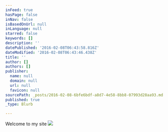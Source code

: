 ```yaml
---
inFeed: true
hasPage: false
inNav: false
isBasedOnUrl: null
inLanguage: null
starred: false
keywords: []
description: ''
datePublished: '2016-02-08T06:43:58.816Z'
dateModified: '2016-02-08T06:43:46.438Z'
title: ''
author: []
authors: []
publisher:
  name: null
  domain: null
  url: null
  favicon: null
sourcePath: _posts/2016-02-08-6bfe6bdf-a8d7-4e58-8bb8-07993d28aa93.md
published: true
_type: Blurb

---
```

Welcome to my site
![](https://the-grid-user-content.s3-us-west-2.amazonaws.com/9dac2012-912b-40c7-8a6c-95ebef51462d.jpg)
